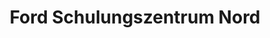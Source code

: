 ---
title: "Ford Schulungszentrum Nord"
url: /buchholz-in-der-nordheide/ford-schulungszentrum-nord/
shop: Autohaus
---